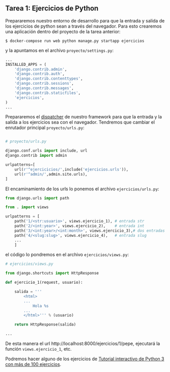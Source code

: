 ## Tarea 1: Ejercicios de Python

>

Prepararemos nuestro entorno de desarrollo para que la entrada y salida de los ejercicios de python sean a través del navegador. Para esto crearemos una aplicación dentro del proyecto de la tarea anterior:

~~~
$ docker-compose run web python manage.py startapp ejercicios
~~~

y la apuntamos en el archivo `proyecto/settings.py`:

~~~python
...
INSTALLED_APPS = (
	'django.contrib.admin',
	'django.contrib.auth',
	'django.contrib.contenttypes',
	'django.contrib.sessions',
	'django.contrib.messages',
	'django.contrib.staticfiles',
	'ejercicios',
)
...
~~~

Prepararemos el [dispatcher](https://docs.djangoproject.com/en/2.2/topics/http/urls/) de nuestro framework para que la entrada y la salida a los ejercicios sea con el navegador. Tendremos que cambiar el enrutador principal `proyecto/urls.py`:

~~~python

# proyecto/urls.py

django.conf.urls import include, url
django.contrib import admin

urlpatterns=[
	url(r'^ejercicicios/',include('ejercicios.urls')),
	url(r'^admin/',admin.site.urls),
]
~~~

El encaminamiento de los urls lo ponemos el archivo `ejercicios/urls.py`:

~~~python
from django.urls import path

from . import views

urlpatterns = [
	path('1/<str:usuario>', views.ejercicio_1),	# entrada str
	path('2/<int:year>', views.ejercicio_2),	# entrada int
	path('3/<int:year>/<int:month>', views.ejercicio_3),# dos entradas int
	path('4/<slug:slug>', views.ejercicio_4),	# entrada slug
	...
	]
~~~  

el código lo pondremos en el archivo `ejercicios/views.py`:

~~~python
# ejercicios/views.py

from django.shortcuts import HttpResponse

def ejercicio_1(request, usuario):

	salida = '''
		<html>
   		...
  			Hola %s
		...
		</html>''' % (usuario)

	return HttpResponse(salida)

...
~~~

De esta manera el url http://localhost:8000/ejercicios/1/pepe, ejecutará la función `views.ejercicio_1`, etc.

Podremos hacer alguno de los ejercicios de [Tutorial interactivo de Python 3 con más de 100 ejercicios](https://snakify.org/es/).
